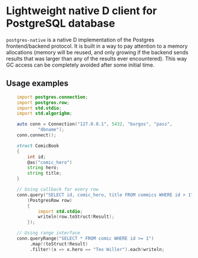 # Lightweight native D client for PostgreSQL database

`postgres-native` is a native D implementation of the Postgres frontend/backend
protocol. It is built in a way to pay attention to a memory allocations (memory
will be reused, and only growing if the backend sends results that was larger
than any of the results ever encountered). This way GC access can be completely
avoided after some initial time.

## Usage examples

```D
    import postgres.connection;
    import postgres.row;
    import std.stdio;
    import std.algorighm;

    auto conn = Connection("127.0.0.1", 5432, "burgos", "pass",
            "dbname");
    conn.connect();

    struct ComicBook
    {
        int id;
        @as("comic_hero")
        string hero;
        string title;
    }

    // Using callback for every row
    conn.query("SELECT id, comic_hero, title FROM commics WHERE id > 1",
        (PostgresRow row)
        {
            import std.stdio;
            writeln(row.toStruct!Result);
        });

    // Using range interface
    conn.queryRange("SELECT * FROM comic WHERE id >= 1")
         .map!(toStruct!Result)
         .filter!(x => x.hero == "Tex Willer").each!writeln;
```
